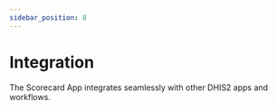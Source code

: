 ```yaml
---
sidebar_position: 8
---
```


# Integration

The Scorecard App integrates seamlessly with other DHIS2 apps and workflows.
